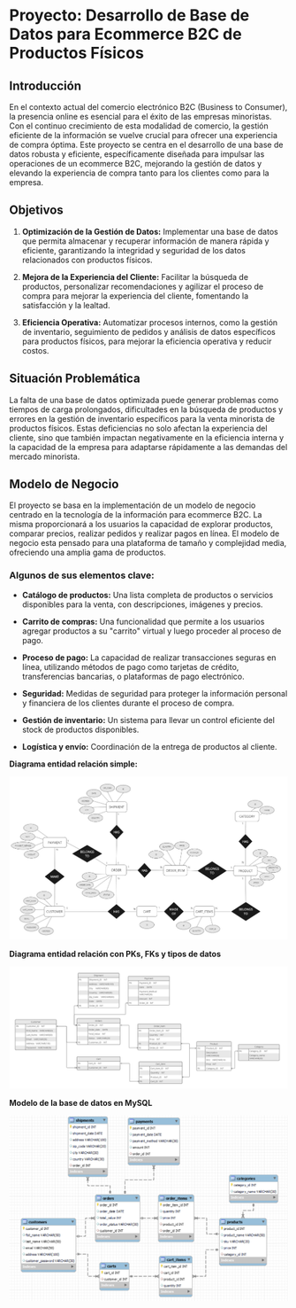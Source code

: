 
# Proyecto: Desarrollo de Base de Datos para Ecommerce B2C de Productos Físicos

## Introducción
En el contexto actual del comercio electrónico B2C (Business to Consumer), la presencia online es esencial para el éxito de las empresas minoristas. Con el continuo crecimiento de esta modalidad de comercio, la gestión eficiente de la información se vuelve crucial para ofrecer una experiencia de compra óptima. Este proyecto se centra en el desarrollo de una base de datos robusta y eficiente, específicamente diseñada para impulsar las operaciones de un ecommerce B2C, mejorando la gestión de datos y elevando la experiencia de compra tanto para los clientes como para la empresa.

## Objetivos
1. **Optimización de la Gestión de Datos:** Implementar una base de datos que permita almacenar y recuperar información de manera rápida y eficiente, garantizando la integridad y seguridad de los datos relacionados con productos físicos.

2. **Mejora de la Experiencia del Cliente:** Facilitar la búsqueda de productos, personalizar recomendaciones y agilizar el proceso de compra para mejorar la experiencia del cliente, fomentando la satisfacción y la lealtad.

3. **Eficiencia Operativa:** Automatizar procesos internos, como la gestión de inventario, seguimiento de pedidos y análisis de datos específicos para productos físicos, para mejorar la eficiencia operativa y reducir costos.

## Situación Problemática
La falta de una base de datos optimizada puede generar problemas como tiempos de carga prolongados, dificultades en la búsqueda de productos y errores en la gestión de inventario específicos para la venta minorista de productos físicos. Estas deficiencias no solo afectan la experiencia del cliente, sino que también impactan negativamente en la eficiencia interna y la capacidad de la empresa para adaptarse rápidamente a las demandas del mercado minorista.

## Modelo de Negocio
El proyecto se basa en la implementación de un modelo de negocio centrado en la tecnología de la información para ecommerce B2C. La misma proporcionará a los usuarios la capacidad de explorar productos, comparar precios, realizar pedidos y realizar pagos en línea. El modelo de negocio esta pensado para una plataforma de tamaño y complejidad media, ofreciendo una amplia gama de productos.

### Algunos de sus elementos clave:

* **Catálogo de productos:** Una lista completa de productos o servicios disponibles para la venta, con descripciones, imágenes y precios.

* **Carrito de compras:** Una funcionalidad que permite a los usuarios agregar productos a su "carrito" virtual y luego proceder al proceso de pago.

* **Proceso de pago:** La capacidad de realizar transacciones seguras en línea, utilizando métodos de pago como tarjetas de crédito, transferencias bancarias, o plataformas de pago electrónico.

* **Seguridad:** Medidas de seguridad para proteger la información personal y financiera de los clientes durante el proceso de compra.

* **Gestión de inventario:** Un sistema para llevar un control eficiente del stock de productos disponibles.

* **Logística y envío:** Coordinación de la entrega de productos al cliente.



**Diagrama entidad relación simple:**

![Diagrama entidad relación del ecommerce 1](/ecommerce-ERD-1.jpg?raw=true)

**Diagrama entidad relación con PKs, FKs y tipos de datos**

![Diagrama entidad relación del ecommerce 2](/ecommerce-ERD-2.jpg?raw=true)

**Modelo de la base de datos en MySQL**

![MySql ecommerce database model](/modelo-ecommerce-db.png?raw=true)
